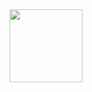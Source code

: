 <img align="right" src="logo/rounded/knit_logo_rounded_256.png" width="128px" style="margin-left: 20px;">
